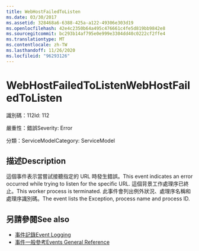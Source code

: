 ```yaml
---
title: WebHostFailedToListen
ms.date: 03/30/2017
ms.assetid: 328468a6-6388-425a-a122-49306e303d19
ms.openlocfilehash: 42e4c2350b64a495c476661c4fe5d819bb9842e8
ms.sourcegitcommit: bc293b14af795e0e999e3304dd40c0222cf2ffe4
ms.translationtype: MT
ms.contentlocale: zh-TW
ms.lasthandoff: 11/26/2020
ms.locfileid: "96293126"
---
```

# <a name="webhostfailedtolisten"></a><span data-ttu-id="5cae3-102">WebHostFailedToListen</span><span class="sxs-lookup"><span data-stu-id="5cae3-102">WebHostFailedToListen</span></span>

<span data-ttu-id="5cae3-103">識別碼：112</span><span class="sxs-lookup"><span data-stu-id="5cae3-103">Id: 112</span></span>  
  
 <span data-ttu-id="5cae3-104">嚴重性：錯誤</span><span class="sxs-lookup"><span data-stu-id="5cae3-104">Severity: Error</span></span>  
  
 <span data-ttu-id="5cae3-105">分類：ServiceModel</span><span class="sxs-lookup"><span data-stu-id="5cae3-105">Category: ServiceModel</span></span>  
  
## <a name="description"></a><span data-ttu-id="5cae3-106">描述</span><span class="sxs-lookup"><span data-stu-id="5cae3-106">Description</span></span>  

 <span data-ttu-id="5cae3-107">這個事件表示當嘗試接聽指定的 URL 時發生錯誤。</span><span class="sxs-lookup"><span data-stu-id="5cae3-107">This event indicates an error occurred while trying to listen for the specific URL.</span></span> <span data-ttu-id="5cae3-108">這個背景工作處理序已終止。</span><span class="sxs-lookup"><span data-stu-id="5cae3-108">This worker process is terminated.</span></span> <span data-ttu-id="5cae3-109">此事件會列出例外狀況、處理序名稱和處理序識別碼。</span><span class="sxs-lookup"><span data-stu-id="5cae3-109">The event lists the Exception, process name and process ID.</span></span>  
  
## <a name="see-also"></a><span data-ttu-id="5cae3-110">另請參閱</span><span class="sxs-lookup"><span data-stu-id="5cae3-110">See also</span></span>

- [<span data-ttu-id="5cae3-111">事件記錄</span><span class="sxs-lookup"><span data-stu-id="5cae3-111">Event Logging</span></span>](index.md)
- [<span data-ttu-id="5cae3-112">事件一般參考</span><span class="sxs-lookup"><span data-stu-id="5cae3-112">Events General Reference</span></span>](events-general-reference.md)

